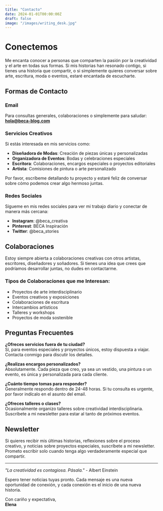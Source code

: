 ```yaml
---
title: "Contacto"
date: 2024-01-01T00:00:00Z
draft: false
image: "/images/writing_desk.jpg"
---
```


# Conectemos

Me encanta conocer a personas que comparten la pasión por la creatividad y el arte en todas sus formas. Si mis historias han resonado contigo, si tienes una historia que compartir, o si simplemente quieres conversar sobre arte, escritura, moda o eventos, estaré encantada de escucharte.

## Formas de Contacto

### Email
Para consultas generales, colaboraciones o simplemente para saludar:  
**hola@beca-blog.com**

### Servicios Creativos

Si estás interesada en mis servicios como:

- **Diseñadora de Modas**: Creación de piezas únicas y personalizadas
- **Organizadora de Eventos**: Bodas y celebraciones especiales
- **Escritora**: Colaboraciones, encargos especiales o proyectos editoriales
- **Artista**: Comisiones de pintura o arte personalizado

Por favor, escríbeme detallando tu proyecto y estaré feliz de conversar sobre cómo podemos crear algo hermoso juntas.

### Redes Sociales

Sígueme en mis redes sociales para ver mi trabajo diario y conectar de manera más cercana:

- **Instagram**: @beca_creativa
- **Pinterest**: BECA Inspiración
- **Twitter**: @beca_stories

## Colaboraciones

Estoy siempre abierta a colaboraciones creativas con otros artistas, escritores, diseñadores y soñadores. Si tienes una idea que crees que podríamos desarrollar juntas, no dudes en contactarme.

### Tipos de Colaboraciones que me Interesan:

- Proyectos de arte interdisciplinario
- Eventos creativos y exposiciones
- Colaboraciones de escritura
- Intercambios artísticos
- Talleres y workshops
- Proyectos de moda sostenible

## Preguntas Frecuentes

**¿Ofreces servicios fuera de tu ciudad?**  
Sí, para eventos especiales y proyectos únicos, estoy dispuesta a viajar. Contacta conmigo para discutir los detalles.

**¿Realizas encargos personalizados?**  
Absolutamente. Cada pieza que creo, ya sea un vestido, una pintura o un evento, es única y personalizada para cada cliente.

**¿Cuánto tiempo tomas para responder?**  
Generalmente respondo dentro de 24-48 horas. Si tu consulta es urgente, por favor indícalo en el asunto del email.

**¿Ofreces talleres o clases?**  
Ocasionalmente organizo talleres sobre creatividad interdisciplinaria. Suscríbete a mi newsletter para estar al tanto de próximos eventos.

## Newsletter

Si quieres recibir mis últimas historias, reflexiones sobre el proceso creativo, y noticias sobre proyectos especiales, suscríbete a mi newsletter. Prometo escribir solo cuando tenga algo verdaderamente especial que compartir.

---

*"La creatividad es contagiosa. Pásala."* - Albert Einstein

Espero tener noticias tuyas pronto. Cada mensaje es una nueva oportunidad de conexión, y cada conexión es el inicio de una nueva historia.

Con cariño y expectativa,  
**Elena**

